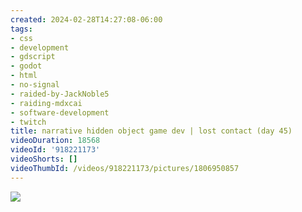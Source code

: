 ```yaml
---
created: 2024-02-28T14:27:08-06:00
tags:
- css
- development
- gdscript
- godot
- html
- no-signal
- raided-by-JackNoble5
- raiding-mdxcai
- software-development
- twitch
title: narrative hidden object game dev | lost contact (day 45)
videoDuration: 18568
videoId: '918221173'
videoShorts: []
videoThumbId: /videos/918221173/pictures/1806950857
---
```


![](20240228202708.jpg)
